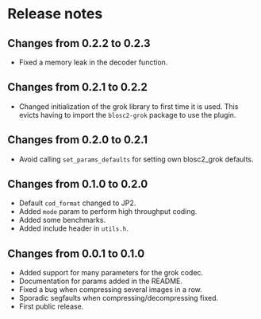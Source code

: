 # Release notes

## Changes from 0.2.2 to 0.2.3

* Fixed a memory leak in the decoder function.


## Changes from 0.2.1 to 0.2.2

* Changed initialization of the grok library
  to first time it is used. This evicts having to import
  the `blosc2-grok` package to use the plugin.


## Changes from 0.2.0 to 0.2.1

* Avoid calling `set_params_defaults` for setting own blosc2_grok defaults.


## Changes from 0.1.0 to 0.2.0

* Default `cod_format` changed to JP2.
* Added `mode` param to perform high throughput coding.
* Added some benchmarks.
* Added include header in `utils.h`.


## Changes from 0.0.1 to 0.1.0

* Added support for many parameters for the grok codec.
* Documentation for params added in the README.
* Fixed a bug when compressing several images in a row.
* Sporadic segfaults when compressing/decompressing fixed.
* First public release.

